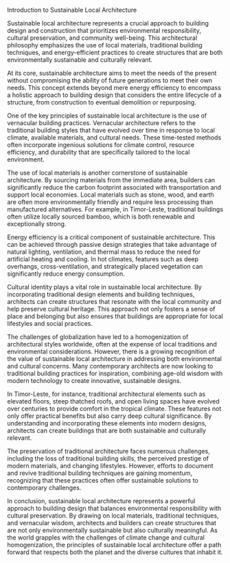 Introduction to Sustainable Local Architecture

Sustainable local architecture represents a crucial approach to building design and construction that prioritizes environmental responsibility, cultural preservation, and community well-being. This architectural philosophy emphasizes the use of local materials, traditional building techniques, and energy-efficient practices to create structures that are both environmentally sustainable and culturally relevant.

At its core, sustainable architecture aims to meet the needs of the present without compromising the ability of future generations to meet their own needs. This concept extends beyond mere energy efficiency to encompass a holistic approach to building design that considers the entire lifecycle of a structure, from construction to eventual demolition or repurposing.

One of the key principles of sustainable local architecture is the use of vernacular building practices. Vernacular architecture refers to the traditional building styles that have evolved over time in response to local climate, available materials, and cultural needs. These time-tested methods often incorporate ingenious solutions for climate control, resource efficiency, and durability that are specifically tailored to the local environment.

The use of local materials is another cornerstone of sustainable architecture. By sourcing materials from the immediate area, builders can significantly reduce the carbon footprint associated with transportation and support local economies. Local materials such as stone, wood, and earth are often more environmentally friendly and require less processing than manufactured alternatives. For example, in Timor-Leste, traditional buildings often utilize locally sourced bamboo, which is both renewable and exceptionally strong.

Energy efficiency is a critical component of sustainable architecture. This can be achieved through passive design strategies that take advantage of natural lighting, ventilation, and thermal mass to reduce the need for artificial heating and cooling. In hot climates, features such as deep overhangs, cross-ventilation, and strategically placed vegetation can significantly reduce energy consumption.

Cultural identity plays a vital role in sustainable local architecture. By incorporating traditional design elements and building techniques, architects can create structures that resonate with the local community and help preserve cultural heritage. This approach not only fosters a sense of place and belonging but also ensures that buildings are appropriate for local lifestyles and social practices.

The challenges of globalization have led to a homogenization of architectural styles worldwide, often at the expense of local traditions and environmental considerations. However, there is a growing recognition of the value of sustainable local architecture in addressing both environmental and cultural concerns. Many contemporary architects are now looking to traditional building practices for inspiration, combining age-old wisdom with modern technology to create innovative, sustainable designs.

In Timor-Leste, for instance, traditional architectural elements such as elevated floors, steep thatched roofs, and open living spaces have evolved over centuries to provide comfort in the tropical climate. These features not only offer practical benefits but also carry deep cultural significance. By understanding and incorporating these elements into modern designs, architects can create buildings that are both sustainable and culturally relevant.

The preservation of traditional architecture faces numerous challenges, including the loss of traditional building skills, the perceived prestige of modern materials, and changing lifestyles. However, efforts to document and revive traditional building techniques are gaining momentum, recognizing that these practices often offer sustainable solutions to contemporary challenges.

In conclusion, sustainable local architecture represents a powerful approach to building design that balances environmental responsibility with cultural preservation. By drawing on local materials, traditional techniques, and vernacular wisdom, architects and builders can create structures that are not only environmentally sustainable but also culturally meaningful. As the world grapples with the challenges of climate change and cultural homogenization, the principles of sustainable local architecture offer a path forward that respects both the planet and the diverse cultures that inhabit it.